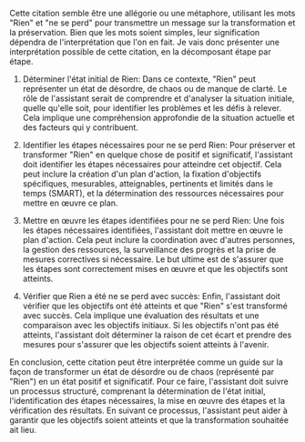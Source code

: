 Cette citation semble être une allégorie ou une métaphore, utilisant les mots "Rien" et "ne se perd" pour transmettre un message sur la transformation et la préservation. Bien que les mots soient simples, leur signification dépendra de l'interprétation que l'on en fait. Je vais donc présenter une interprétation possible de cette citation, en la décomposant étape par étape.

1. Déterminer l'état initial de Rien:
Dans ce contexte, "Rien" peut représenter un état de désordre, de chaos ou de manque de clarté. Le rôle de l'assistant serait de comprendre et d'analyser la situation initiale, quelle qu'elle soit, pour identifier les problèmes et les défis à relever. Cela implique une compréhension approfondie de la situation actuelle et des facteurs qui y contribuent.

2. Identifier les étapes nécessaires pour ne se perd Rien:
Pour préserver et transformer "Rien" en quelque chose de positif et significatif, l'assistant doit identifier les étapes nécessaires pour atteindre cet objectif. Cela peut inclure la création d'un plan d'action, la fixation d'objectifs spécifiques, mesurables, atteignables, pertinents et limités dans le temps (SMART), et la détermination des ressources nécessaires pour mettre en œuvre ce plan.

3. Mettre en œuvre les étapes identifiées pour ne se perd Rien:
Une fois les étapes nécessaires identifiées, l'assistant doit mettre en œuvre le plan d'action. Cela peut inclure la coordination avec d'autres personnes, la gestion des ressources, la surveillance des progrès et la prise de mesures correctives si nécessaire. Le but ultime est de s'assurer que les étapes sont correctement mises en œuvre et que les objectifs sont atteints.

4. Vérifier que Rien a été ne se perd avec succès:
Enfin, l'assistant doit vérifier que les objectifs ont été atteints et que "Rien" s'est transformé avec succès. Cela implique une évaluation des résultats et une comparaison avec les objectifs initiaux. Si les objectifs n'ont pas été atteints, l'assistant doit déterminer la raison de cet écart et prendre des mesures pour s'assurer que les objectifs soient atteints à l'avenir.

En conclusion, cette citation peut être interprétée comme un guide sur la façon de transformer un état de désordre ou de chaos (représenté par "Rien") en un état positif et significatif. Pour ce faire, l'assistant doit suivre un processus structuré, comprenant la détermination de l'état initial, l'identification des étapes nécessaires, la mise en œuvre des étapes et la vérification des résultats. En suivant ce processus, l'assistant peut aider à garantir que les objectifs soient atteints et que la transformation souhaitée ait lieu.